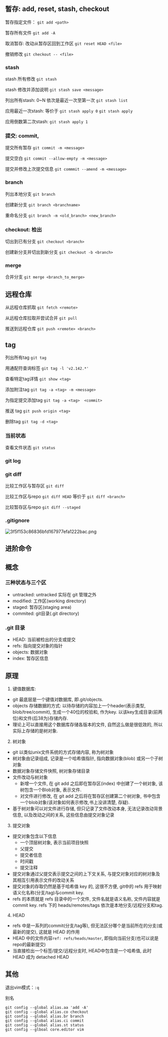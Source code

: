 
## 暂存: add, reset, stash, checkout
暂存指定文件：
`git add <path>`

暂存所有文件
`git add -A`

取消暂存: 改动从暂存区回到工作区
`git reset HEAD <file>`

撤销修改
`git checkout -- <file>`

### stash
stash 所有修改
`git stash`

stash 修改并添加说明
`git stash save <message>`

列出所有stash: 0~N 依次是最近一次至第一次
`git stash list`

应用最近一次stash: 等价于 `git stash apply 0`
`git stash apply`

应用倒数第二次stash:
`git stash apply 1`


### 提交: commit, 
提交所有暂存
`git commit -m <message>`

提交空白
`git commit --allow-empty -m <message>`

提交并修改上次提交信息
`git commmit --amend -m <message>`


### branch
列出本地分支
`git branch`

创建新分支
`git branch <branchname>`

重命名分支
`git branch -m <old_branch> <new_branch>`


### checkout: 检出
切出到已有分支
`git checkout <branch>`

创建新分支并切出到新分支
`git checkout -b <branch>`


### merge
合并分支
`git merge <branch_to_merge>`

## 远程仓库

从远程仓库抓取
`git fetch <remote>`

从远程仓库拉取并尝试合并
`git pull`

推送到远程仓库
`git push <remote> <branch>`


## tag
列出所有tag
`git tag`

用通配符查询标签
`git tag -l 'v2.142.*'`

查看特定tag详情
`git show <tag>`

添加附注tag
`git tag -a <tag> -m <message>`

为指定提交添加tag
`git tag -a <tag>  <commit>`

推送 tag
`git push origin <tag>`

删除tag
`git tag -d <tag>`    


### 当前状态
查看文件状态
`git status`

### git log


### git diff
比较工作区与暂存区
`git diff`

比较工作区与repo
`git diff HEAD` 等价于 `git diff <branch>`

比较暂存区与repo
`git diff --staged`

### .gitignore
![3f5f153c86836bfd167977efa1222bac.png](evernotecid://9D6C7E1A-5328-4E86-B5F1-4A03CCA9B003/appyinxiangcom/8957728/ENResource/p9219)



## 进阶命令

## 概念


### 三种状态与三个区
* untracked: untracked 实际在 git 管理之外
* modified: 工作区(working directory)
* staged: 暂存区(staging area)
* commited: git目录(.git directory)

### .git 目录
* HEAD: 当前被检出的分支或提交
* refs: 指向提交对象的指针
* objects: 数据对象
* index: 暂存区信息
## 原理
1. 键值数据库:
* git 最底层是一个键值对数据库, 即.git/objects.
* objects 存储数据的方式: 以待存储的内容加上一个header(表示类型,  blob/tree/commit), 生成一个40位的校验和, 作为key. 以该key生成目录(前两位)和文件(后38为)存储内存.
* 理论上可以直接用这个数据库存储各版本的文件, 自然这么做是很低效的, 所以实际上存储的是树对象.

2. 树对象
* git 以类似unix文件系统的方式存储内容, 称为树对象
* 树对象由记录组成, 记录是一个哈希值指针, 指向数据对象(blob) 或另一个子树对象
* 数据对象存储文件快照, 树对象存储目录
* 文件改动与树对象
  * 新增一个文件, 在 git add 之后即在暂存区(index) 中创建了一个树对象, 该树包含一个Blob对象, 表示文件.
  * 对文件进行修改, 在 git add 之后将在暂存区创建第二个树对象, 书中包含一个blob对象(该对象如何表示修改,书上没讲清楚, 存疑).
* 基于树对象可以对文件进行存储, 但只记录了文件改动本身, 无法记录改动背景信息, 以及改动之间的关系, 这些信息由提交对象记录

3. 提交对象
* 提交对象包含以下信息
  * 一个顶层树对象, 表示当前项目快照
  * 父提交
  * 提交者信息
  * 时间戳
  * 提交注释
* 提交对象通过父提交表示提交之间的上下文关系, 与提交对象对应的树对象及其相互引用表示文件的改动关系
* 提交对象的存取仍然是基于哈希值 key 的, 这很不方便, git中的 refs 用于映射语义化名称(分支/tag)与commit key.
* refs 的本质就是 refs 目录中的一个文件, 文件名就是语义名称, 文件内容就是 commit key. refs 下的 heads/remotes/tags 依次是本地分支/远程分支和tag.

4. HEAD
* refs 中是一系列的commit(分支/tag等), 但无法区分哪个是当前所在的分支(或最新的提交), 这就是 HEAD 的作用
* HEAD 中的文件内容`ref: refs/heads/master`, 即指向当前分支(也可以说是repo的最新提交)
* 当直接检出一个标签/提交/远程分支时, HEAD中包含是一个哈希值, 此时 HEAD 成为 detached HEAD
   

## 其他
退出vim模式：`:q`

别名
```
git config --global alias.aa 'add -A'
git config --global alias.co checkout
git config --global alias.br branch  
git config --global alias.ci commit
git config --global alias.st status
git config --glboal core.editor vim
```
